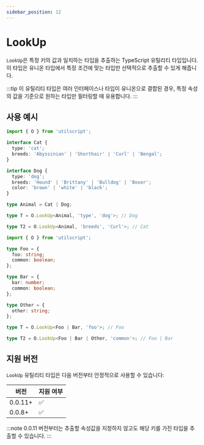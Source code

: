 ```yaml
---
sidebar_position: 12
---
```


# LookUp

`LookUp`은 특정 키의 값과 일치하는 타입을 추출하는 TypeScript 유틸리티 타입입니다. 이 타입은 유니온 타입에서 특정 조건에 맞는 타입만 선택적으로 추출할 수 있게 해줍니다.

:::tip
이 유틸리티 타입은 여러 인터페이스나 타입이 유니온으로 결합된 경우, 특정 속성의 값을 기준으로 원하는 타입만 필터링할 때 유용합니다.
:::

## 사용 예시

```ts
import { O } from 'utilscript';

interface Cat {
  type: 'cat';
  breeds: 'Abyssinian' | 'Shorthair' | 'Curl' | 'Bengal';
}

interface Dog {
  type: 'dog';
  breeds: 'Hound' | 'Brittany' | 'Bulldog' | 'Boxer';
  color: 'brown' | 'white' | 'black';
}

type Animal = Cat | Dog;

type T = O.LookUp<Animal, 'type', 'dog'>; // Dog

type T2 = O.LookUp<Animal, 'breeds', 'Curl'>; // Cat
```

```ts
import { O } from 'utilscript';

type Foo = {
  foo: string;
  common: boolean;
};

type Bar = {
  bar: number;
  common: boolean;
};

type Other = {
  other: string;
};

type T = O.LookUp<Foo | Bar, 'foo'>; // Foo

type T2 = O.LookUp<Foo | Bar | Other, 'common'>; // Foo | Bar
```

## 지원 버전

`LookUp` 유틸리티 타입은 다음 버전부터 안정적으로 사용할 수 있습니다:

| 버전    | 지원 여부 |
| ------- | --------- |
| 0.0.11+ | ✅        |
| 0.0.8+  | ✅        |

:::note
0.0.11 버전부터는 추출할 속성값을 지정하지 않고도 해당 키를 가진 타입을 추출할 수 있습니다.
:::
